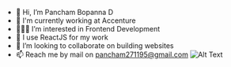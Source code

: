 - 👋 Hi, I’m Pancham Bopanna D  
- 🏢 I'm currently working at Accenture
- 👨🏽‍💻 I’m interested in Frontend Development
- 🌱 I use ReactJS for my work
- 💞️ I’m looking to collaborate on building websites
- 📫 Reach me by mail on pancham271195@gmail.com
![Alt Text](https://media.giphy.com/media/ZG719ozZxGuThHBckn/giphy.gif)


<!---
panchambopanna/panchambopanna is a ✨ special ✨ repository because its `README.md` (this file) appears on your GitHub profile.
You can click the Preview link to take a look at your changes.
--->
